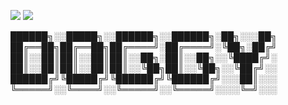 ![](https://github-readme-stats.vercel.app/api?username=doggycheems&count_private=true&show_icons=true&theme=radical&include_all_commits&custom_title=le%20mie%20stats%20github%20%3A%29)
![](https://github-readme-stats.vercel.app/api/top-langs/?username=doggycheems&custom_title=i%20miei%20linguaggi%20pi%C3%B9%20usati)

██████╗░░█████╗░░██████╗░░██████╗░██╗░░░██╗
██╔══██╗██╔══██╗██╔════╝░██╔════╝░╚██╗░██╔╝
██║░░██║██║░░██║██║░░██╗░██║░░██╗░░╚████╔╝░
██║░░██║██║░░██║██║░░╚██╗██║░░╚██╗░░╚██╔╝░░
██████╔╝╚█████╔╝╚██████╔╝╚██████╔╝░░░██║░░░
╚═════╝░░╚════╝░░╚═════╝░░╚═════╝░░░░╚═╝░░░
